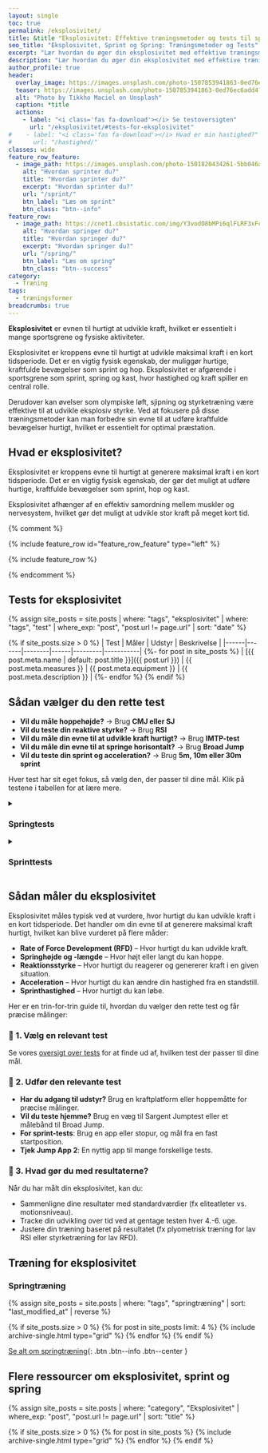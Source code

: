 ```yaml
---
layout: single
toc: true
permalink: /eksplosivitet/
title: &title "Eksplosivitet: Effektive træningsmetoder og tests til spring og spring"
seo_title: "Eksplosivitet, Sprint og Spring: Træningsmetoder og Tests"
excerpt: "Lær hvordan du øger din eksplosivitet med effektive træningsmetoder som plyometrisk træning og styrketræning. Se også tests til at måle dine fremskridt inden for sprint og spring."
description: "Lær hvordan du øger din eksplosivitet med effektive træningsmetoder som plyometrisk træning og styrketræning. Se også tests til at måle dine fremskridt inden for sprint og spring."
author_profile: true
header:
  overlay_image: https://images.unsplash.com/photo-1507853941863-0ed76ec6add4?ixlib=rb-1.2.1&auto=format&fit=crop&h=630&w=1200&q=60
  teaser: https://images.unsplash.com/photo-1507853941863-0ed76ec6add4?ixlib=rb-1.2.1&auto=format&fit=crop&h=300&w=400&q=10
  alt: "Photo by Tikkho Maciel on Unsplash"
  caption: *title
  actions:
    - label: "<i class='fas fa-download'></i> Se testoversigten"
      url: "/eksplosivitet/#tests-for-eksplosivitet"
#    - label: "<i class='fas fa-download'></i> Hvad er min hastighed?"
#      url: "/hastighed/"
classes: wide
feature_row_feature:
  - image_path: https://images.unsplash.com/photo-1501820434261-5bb046afcf6b?ixlib=rb-1.2.1&ixid=eyJhcHBfaWQiOjEyMDd9&auto=format&fit=crop&h=630&w=1200&q=60
    alt: "Hvordan sprinter du?"
    title: "Hvordan sprinter du?"
    excerpt: "Hvordan sprinter du?"
    url: "/sprint/"
    btn_label: "Læs om sprint"
    btn_class: "btn--info"
feature_row:
  - image_path: https://cnet1.cbsistatic.com/img/Y3vodO8bMPi6qlFLRF3xFcQpLHo=/1092x0/2019/07/26/114f1721-1a71-42bc-b1a4-cb35299bedbc/gettyimages-640493589.jpg
    alt: "Hvordan springer du?"
    title: "Hvordan springer du?"
    excerpt: "Hvordan springer du?"
    url: "/spring/"
    btn_label: "Læs om spring"
    btn_class: "btn--success"
category:
  - Træning
tags:
  - træningsformer
breadcrumbs: true
---
```


**Eksplosivitet** er evnen til hurtigt at udvikle kraft, hvilket er essentielt i mange sportsgrene og fysiske aktiviteter.

Eksplosivitet er kroppens evne til hurtigt at udvikle maksimal kraft i en kort tidsperiode. Det er en vigtig fysisk egenskab, der muliggør hurtige, kraftfulde bevægelser som sprint og hop. Eksplosivitet er afgørende i sportsgrene som sprint, spring og kast, hvor hastighed og kraft spiller en central rolle.

Derudover kan øvelser som olympiske løft, sjipning og styrketræning være effektive til at udvikle eksplosiv styrke. Ved at fokusere på disse træningsmetoder kan man forbedre sin evne til at udføre kraftfulde bevægelser hurtigt, hvilket er essentielt for optimal præstation.

## Hvad er eksplosivitet?

Eksplosivitet er kroppens evne til hurtigt at generere maksimal kraft i en kort tidsperiode. Det er en vigtig fysisk egenskab, der gør det muligt at udføre hurtige, kraftfulde bevægelser som sprint, hop og kast. 

Eksplosivitet afhænger af en effektiv samordning mellem muskler og nervesystem, hvilket gør det muligt at udvikle stor kraft på meget kort tid.

{% comment %}

{% include feature_row id="feature_row_feature" type="left" %}

{% include feature_row %}

{% endcomment %}

## Tests for eksplosivitet

{% assign site_posts = site.posts | where: "tags", "eksplosivitet" | where: "tags", "test" | where_exp: "post", "post.url != page.url" | sort: "date" %}

{% if site_posts.size > 0 %}
| Test | Måler | Udstyr | Beskrivelse |
|------|-------|--------|------|---------|-----------|
  {%- for post in site_posts %}
| [{{ post.meta.name | default: post.title  }}]({{ post.url }}) | {{ post.meta.measures }} | {{ post.meta.equipment }} | {{ post.meta.description }} |
  {%- endfor %}
{% endif %}

## Sådan vælger du den rette test

- **Vil du måle hoppehøjde?** → Brug **CMJ eller SJ**  
- **Vil du teste din reaktive styrke?** → Brug **RSI**  
- **Vil du måle din evne til at udvikle kraft hurtigt?** → Brug **IMTP-test**  
- **Vil du måle din evne til at springe horisontalt?** → Brug **Broad Jump**  
- **Vil du teste din sprint og acceleration?** → Brug **5m, 10m eller 30m sprint**  

Hver test har sit eget fokus, så vælg den, der passer til dine mål. Klik på testene i tabellen for at lære mere.

<details markdown="1" class="faq">
  <summary><h3>Springtests</h3></summary>

<div class="feature__wrapper" markdown="1">

{% assign site_posts = site.posts | where: "tags", "springtest" | sort: "last_modified_at" | reverse %}

{% if site_posts.size > 0 %}
  {% for post in site_posts %}
    {% include archive-single.html type="grid" %}
  {% endfor %}
{% endif %}

[Se alle springtests](/springtests-hoppehoejde/){: .btn .btn--info .btn--center }
</div>
</details>

<details markdown="1" class="faq">
  <summary><h3>Sprinttests</h3></summary>

<div class="feature__wrapper">

{% assign site_posts = site.posts | where: "tags", "sprinttest" | sort: "last_modified_at" | reverse %}

{% if site_posts.size > 0 %}
  {% for post in site_posts %}
    {% include archive-single.html type="grid" %}
  {% endfor %}
{% endif %}

</div>
</details>

## Sådan måler du eksplosivitet

Eksplosivitet måles typisk ved at vurdere, hvor hurtigt du kan udvikle kraft i en kort tidsperiode. Det handler om din evne til at generere maksimal kraft hurtigt, hvilket kan blive vurderet på flere måder:

- **Rate of Force Development (RFD)** – Hvor hurtigt du kan udvikle kraft.
- **Springhøjde og -længde** – Hvor højt eller langt du kan hoppe.
- **Reaktionsstyrke** – Hvor hurtigt du reagerer og genererer kraft i en given situation.
- **Acceleration** – Hvor hurtigt du kan ændre din hastighed fra en standstill.
- **Sprinthastighed** – Hvor hurtigt du kan løbe.

Her er en trin-for-trin guide til, hvordan du vælger den rette test og får præcise målinger:

### 📌 1. Vælg en relevant test  

Se vores [oversigt over tests](/eksplosivitet/#tests-for-eksplosivitet) for at finde ud af, hvilken test der passer til dine mål.

### 📌 2. Udfør den relevante test

- **Har du adgang til udstyr?** Brug en kraftplatform eller hoppemåtte for præcise målinger.
- **Vil du teste hjemme?** Brug en væg til Sargent Jumptest eller et målebånd til Broad Jump.
- **For sprint-tests**: Brug en app eller stopur, og mål fra en fast startposition.
- **Tjek Jump App 2**: En nyttig app til mange forskellige tests.

### 📌 3. Hvad gør du med resultaterne?

Når du har målt din eksplosivitet, kan du:

- Sammenligne dine resultater med standardværdier (fx eliteatleter vs. motionsniveau).
- Tracke din udvikling over tid ved at gentage testen hver 4.-6. uge.
- Justere din træning baseret på resultatet (fx plyometrisk træning for lav RSI eller styrketræning for lav RFD).

## Træning for eksplosivitet

### Springtræning

<div class="feature__wrapper" markdown="1">

{% assign site_posts = site.posts | where: "tags", "springtræning" | sort: "last_modified_at" | reverse %}

{% if site_posts.size > 0 %}
  {% for post in site_posts limit: 4 %}
    {% include archive-single.html type="grid" %}
  {% endfor %}
{% endif %}

[Se alt om springtræning](/springtraening/){: .btn .btn--info .btn--center }
</div>

## Flere ressourcer om eksplosivitet, sprint og spring

{% assign site_posts = site.posts | where: "category", "Eksplosivitet" | where_exp: "post", "post.url != page.url" | sort: "title" %}

<div class="feature__wrapper">

{% if site_posts.size > 0 %}
  {% for post in site_posts %}
    {% include archive-single.html type="grid" %}
  {% endfor %}
{% endif %}

</div>
